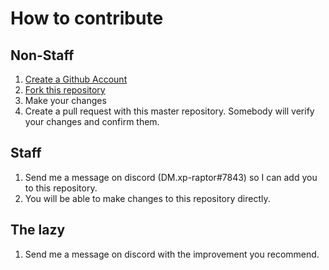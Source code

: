 # How to contribute

## Non-Staff
1. [Create a Github Account](https://github.com/join)
2. [Fork this repository](https://github.com/tabletoptools/Hawthorne-Docs/new/master#fork-destination-box)
3. Make your changes
4. Create a pull request with this master repository. Somebody will verify your changes and confirm them.

## Staff
1. Send me a message on discord (DM.xp-raptor#7843) so I can add you to this repository.
2. You will be able to make changes to this repository directly.

## The lazy
1. Send me a message on discord with the improvement you recommend.
